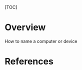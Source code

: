 [TOC]

# Overview

How to name a computer or device

# References

[rfc-choosing-name]: https://tools.ietf.org/html/rfc1178
[tips-for-name]: http://wiki.c2.com/?TipsForNamingComputers
[name-given]: http://wiki.c2.com/?NamesGivenToComputers
[periodic-table]: https://en.wikipedia.org/wiki/Periodic_table
